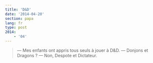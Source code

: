 ```yaml
---
title: 'D&D'
date: '2014-04-20'
section: papa
lang: fr
type: post
2014:
    - '04'
---
```


> — Mes enfants ont appris tous seuls à jouer à D&amp;D.
> — Donjons et Dragons ?
> — Non, Despote et Dictateur.
